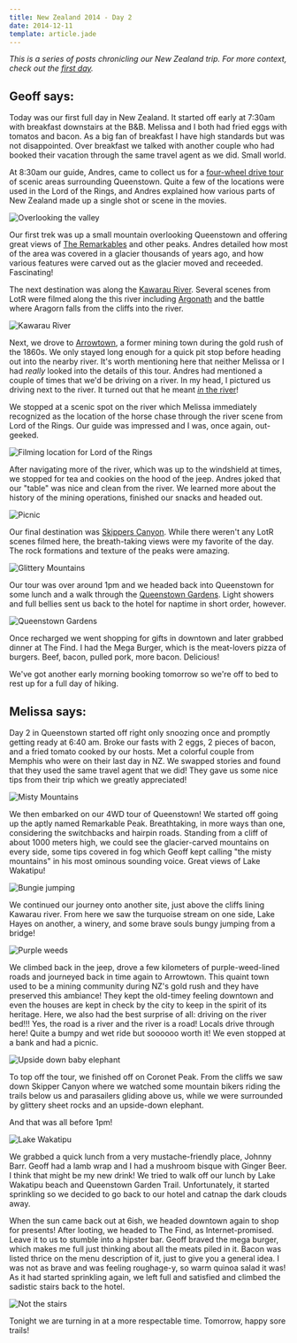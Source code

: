 ```yaml
---
title: New Zealand 2014 - Day 2
date: 2014-12-11
template: article.jade
---
```

*This is a series of posts chronicling our New Zealand trip. For more context, check out the [first day][1].*

## Geoff says:

Today was our first full day in New Zealand. It started off early at 7:30am with breakfast downstairs at the B&B. Melissa and I both had fried eggs with tomatos and bacon. As a big fan of breakfast I have high standards but was not disappointed. Over breakfast we talked with another couple who had booked their vacation through the same travel agent as we did. Small world.

At 8:30am our guide, Andres, came to collect us for a [four-wheel drive tour][4] of scenic areas surrounding Queenstown. Quite a few of the locations were used in the Lord of the Rings, and Andres explained how various parts of New Zealand made up a single shot or scene in the movies.

![Overlooking the valley][21]

Our first trek was up a small mountain overlooking Queenstown and offering great views of [The Remarkables][2] and other peaks. Andres detailed how most of the area was covered in a glacier thousands of years ago, and how various features were carved out as the glacier moved and receeded. Fascinating!

The next destination was along the [Kawarau River][5]. Several scenes from LotR were filmed along the this river including [Argonath][7] and the battle where Aragorn falls from the cliffs into the river.

![Kawarau River][16]

Next, we drove to [Arrowtown][6], a former mining town during the gold rush of the 1860s. We only stayed long enough for a quick pit stop before heading out into the nearby river. It's worth mentioning here that neither Melissa or I had *really* looked into the details of this tour. Andres had mentioned a couple of times that we'd be driving on a river. In my head, I pictured us driving next to the river. It turned out that he meant [*in* the river][3]!

We stopped at a scenic spot on the river which Melissa immediately recognized as the location of the horse chase through the river scene from Lord of the Rings. Our guide was impressed and I was, once again, out-geeked.

![Filming location for Lord of the Rings][19]

After navigating more of the river, which was up to the windshield at times, we stopped for tea and cookies on the hood of the jeep. Andres joked that our "table" was nice and clean from the river. We learned more about the history of the mining operations, finished our snacks and headed out.

![Picnic][20]

Our final destination was [Skippers Canyon][9]. While there weren't any LotR scenes filmed here, the breath-taking views were my favorite of the day. The rock formations and texture of the peaks were amazing.

![Glittery Mountains][18]

Our tour was over around 1pm and we headed back into Queenstown for some lunch and a walk through the [Queenstown Gardens][8]. Light showers and full bellies sent us back to the hotel for naptime in short order, however.

![Queenstown Gardens][17]

Once recharged we went shopping for gifts in downtown and later grabbed dinner at The Find. I had the Mega Burger, which is the meat-lovers pizza of burgers. Beef, bacon, pulled pork, more bacon. Delicious!

We've got another early morning booking tomorrow so we're off to bed to rest up for a full day of hiking.

## Melissa says:

Day 2 in Queenstown started off right only snoozing once and promptly getting ready at 6:40 am.  Broke our fasts with 2 eggs, 2 pieces of bacon, and a fried tomato cooked by our hosts. Met a colorful couple from Memphis who were on their last day in NZ. We swapped stories and found that they used the same travel agent that we did! They gave us some nice tips from their trip which we greatly appreciated!

![Misty Mountains][12]

We then embarked on our 4WD tour of Queenstown! We started off going up the aptly named Remarkable Peak. Breathtaking, in more ways than one, considering the switchbacks and hairpin roads. Standing from a cliff of about 1000 meters high, we could see the glacier-carved mountains on every side, some tips covered in fog which Geoff kept calling "the misty mountains" in his most ominous sounding voice. Great views of Lake Wakatipu!

![Bungie jumping][11]

We continued our journey onto another site, just above the cliffs lining Kawarau river. From here we saw the turquoise stream on one side, Lake Hayes on another, a winery, and some brave souls bungy jumping from a bridge!

![Purple weeds][13]

We climbed back in the jeep, drove a few kilometers of purple-weed-lined roads and journeyed back in time again to Arrowtown. This quaint town used to be a mining community during NZ's gold rush and they have preserved this ambiance! They kept the old-timey feeling downtown and even the houses are kept in check by the city to keep in the spirit of its heritage. Here, we also had the best surprise of all: driving on the river bed!!! Yes, the road is a river and the river is a road! Locals drive through here! Quite a bumpy and wet ride but soooooo worth it! We even stopped at a bank and had a picnic.

![Upside down baby elephant][10]

To top off the tour, we finished off on Coronet Peak. From the cliffs we saw down Skipper Canyon where we watched some mountain bikers riding the trails below us and parasailers gliding above us, while we were surrounded by glittery sheet rocks and an upside-down elephant.

And that was all before 1pm!

![Lake Wakatipu][14]

We grabbed a quick lunch from a very mustache-friendly place, Johnny Barr. Geoff had a lamb wrap and I had a mushroom bisque with Ginger Beer. I think that might be my new drink! We tried to walk off our lunch by Lake Wakatipu beach and Queenstown Garden Trail. Unfortunately, it started sprinkling so we decided to go back to our hotel and catnap the dark clouds away.

When the sun came back out at 6ish, we headed downtown again to shop for presents! After looting, we headed to The Find, as Internet-promised. Leave it to us to stumble into a hipster bar. Geoff braved the mega burger, which makes me full just thinking about all the meats piled in it. Bacon was listed thrice on the menu description of it, just to give you a general idea. I was not as brave and was feeling roughage-y, so warm quinoa salad it was! As it had started sprinkling again, we left full and satisfied and climbed the sadistic stairs back to the hotel.

![Not the stairs][15]

Tonight we are turning in at a more respectable time. Tomorrow, happy sore trails!

[1]: /blog/new-zealand-2014-day-1/
[2]: http://en.wikipedia.org/wiki/The_Remarkables
[3]: https://vine.co/v/O6zhvVenYP6
[4]: http://www.nomadsafaris.co.nz/
[5]: http://en.wikipedia.org/wiki/Kawarau_River
[6]: http://en.wikipedia.org/wiki/Arrowtown
[7]: http://lotr.wikia.com/wiki/Argonath
[8]: http://en.wikipedia.org/wiki/Queenstown_Gardens
[9]: http://en.wikipedia.org/wiki/Skippers_Canyon
[10]: /media/images/nz14/day2/baby-elephant.jpg
[11]: /media/images/nz14/day2/bungie.jpg
[12]: /media/images/nz14/day2/misty-mountains.jpg
[13]: /media/images/nz14/day2/purple-weeds.jpg
[14]: /media/images/nz14/day2/lake.jpg
[15]: /media/images/nz14/day2/omg-stairs.jpg
[16]: /media/images/nz14/day2/argonath.jpg
[17]: /media/images/nz14/day2/gardens.jpg
[18]: /media/images/nz14/day2/glitter-mountains.jpg
[19]: /media/images/nz14/day2/lotr-water.jpg
[20]: /media/images/nz14/day2/picnic.jpg
[21]: /media/images/nz14/day2/valley.jpg
